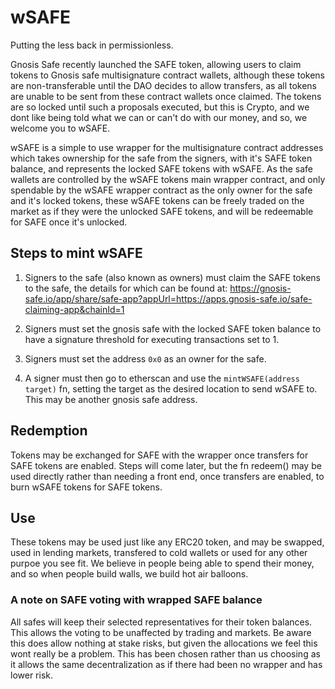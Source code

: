 # wSAFE
Putting the less back in permissionless.

Gnosis Safe recently launched the SAFE token, allowing users to claim tokens to Gnosis safe multisignature contract wallets, although these tokens are non-transferable until the DAO decides to allow transfers, as all tokens are unable to be sent from these contract wallets once claimed. The tokens are so locked until such a proposals executed, but this is Crypto, and we dont like being told what we can or can't do with our money, and so, we welcome you to wSAFE.

wSAFE is a simple to use wrapper for the multisignature contract addresses which takes ownership for the safe from the signers, with it's SAFE token balance, and represents the locked SAFE tokens with wSAFE. As the safe wallets are controlled by the wSAFE tokens main wrapper contract, and only spendable by the wSAFE wrapper contract as the only owner for the safe and it's locked tokens, these wSAFE tokens can be freely traded on the market as if they were the unlocked SAFE tokens, and will be redeemable for SAFE once it's unlocked.

## Steps to mint wSAFE
1. Signers to the safe (also known as owners) must claim the SAFE tokens to the safe, the details for which can be found at:
https://gnosis-safe.io/app/share/safe-app?appUrl=https://apps.gnosis-safe.io/safe-claiming-app&chainId=1

2. Signers must set the gnosis safe with the locked SAFE token balance to have a signature threshold for executing transactions set to 1.

3. Signers must set the address `0x0` as an owner for the safe.

4. A signer must then go to etherscan and use the `mintWSAFE(address target)` fn, setting the target as the desired location to send wSAFE to. This may be another gnosis safe address.

## Redemption
Tokens may be exchanged for SAFE with the wrapper once transfers for SAFE tokens are enabled. Steps will come later, but the fn redeem() may be used directly rather than needing a front end, once transfers are enabled, to burn wSAFE tokens for SAFE tokens.

## Use
These tokens may be used just like any ERC20 token, and may be swapped, used in lending markets, transfered to cold wallets or used for any other purpoe you see fit. We believe in people being able to spend their money, and so when people build walls, we build hot air balloons.

### A note on SAFE voting with wrapped SAFE balance
All safes will keep their selected representatives for their token balances. This allows the voting to be unaffected by trading and markets. Be aware this does allow nothing at stake risks, but given the allocations we feel this wont really be a problem. This has been chosen rather than us choosing as it allows the same decentralization as if there had been no wrapper and has lower risk.
